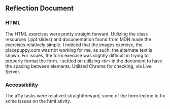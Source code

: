 ## Reflection Document

### HTML

The HTML exercises were pretty straight forward. Utilizing the class resources (.ppt slides) and documentation found from MDN made the exercises relatively simple. I noticed that the images exercise, the placepuppy.com was not working for me, as such, the alternate text is shown. For issues, the form exercise was slightly difficult in trying to properly format the form. I settled on utilizing `<br>` in the document to have the spacing between elements. Utilized Chrome for checking, via Live Server.

### Accessibility

The a11y tasks were relativelt straightforward, some of the form led me to fix some issues on the html ativity.